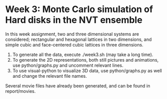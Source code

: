 # Week 3: Monte Carlo simulation of Hard disks in the NVT ensemble

In this week assignment, two and three dimensional systems are considered; rectangular and hexagonal lattices in two dimensions, and simple cubic and face-centered cubic lattices in three dimensions.

1. To generate all the data, execute ./week3.sh (may take a long time).
2. To generate the 2D representations, both still pictures and animations, use python/graphs.py and uncomment relevant lines.
3. To use visual-python to visualize 3D data, use python/graphs.py as well and change the relevant file names.

Several movie files have already been generated, and can be found in report/movies.
